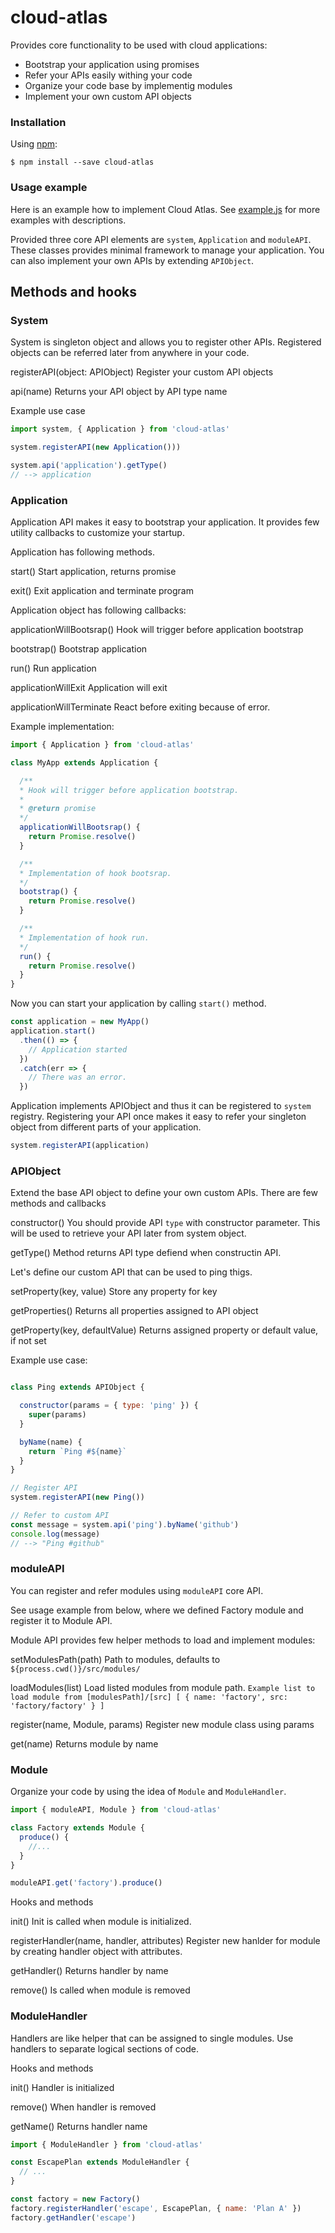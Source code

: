 # cloud-atlas
Provides core functionality to be used with cloud applications:

- Bootstrap your application using promises
- Refer your APIs easily withing your code
- Organize your code base by implementig modules
- Implement your own custom API objects

### Installation

Using [npm](https://www.npmjs.com/):

    $ npm install --save cloud-atlas

### Usage example

Here is an example how to implement Cloud Atlas. See [example.js](https://github.com/tobiasrask/cloud-atlas/blob/master/docs/example.js)
for more examples with descriptions.

Provided three core API elements are `system`, `Application` and `moduleAPI`.
These classes provides minimal framework to manage your application. You can
also implement your own APIs by extending `APIObject`.

## Methods and hooks

### System

System is singleton object and allows you to register other APIs. Registered
objects can be referred later from anywhere in your code.

registerAPI(object: APIObject)
  Register your custom API objects

api(name)
  Returns your API object by API type name

Example use case

```js
import system, { Application } from 'cloud-atlas'

system.registerAPI(new Application()))

system.api('application').getType()
// --> application

```

### Application

Application API makes it easy to bootstrap your application. It provides
few utility callbacks to customize your startup.

Application has following methods.

start()
  Start application, returns promise

exit()
  Exit application and terminate program

Application object has following callbacks:

applicationWillBootsrap()
  Hook will trigger before application bootstrap

bootstrap()
  Bootstrap application

run()
  Run application

applicationWillExit
  Application will exit

applicationWillTerminate
  React before exiting because of error.

Example implementation:

```js
import { Application } from 'cloud-atlas'

class MyApp extends Application {

  /**
  * Hook will trigger before application bootstrap.
  *
  * @return promise
  */
  applicationWillBootsrap() {
    return Promise.resolve()
  }

  /**
  * Implementation of hook bootsrap.
  */
  bootstrap() {
    return Promise.resolve()
  }

  /**
  * Implementation of hook run.
  */
  run() {
    return Promise.resolve()
  }
}

```

Now you can start your application by calling `start()` method.

```js
const application = new MyApp()
application.start()
  .then(() => {
    // Application started
  })
  .catch(err => {
    // There was an error.
  })
```

Application implements APIObject and thus it can be registered to `system`
registry. Registering your API once makes it easy to refer your singleton
object from different parts of your application.

```js
system.registerAPI(application)
```

### APIObject

Extend the base API object to define your own custom APIs. There are few methods
and callbacks

constructor()
  You should provide API `type` with constructor parameter. This will be used
  to retrieve your API later from system object.

getType()
  Method returns API type defiend when constructin API.

Let's define our custom API that can be used to ping thigs.

setProperty(key, value)
  Store any property for key

getProperties()
  Returns all properties assigned to API object

getProperty(key, defaultValue)
  Returns assigned property or default value, if not set

Example use case:

```js

class Ping extends APIObject {

  constructor(params = { type: 'ping' }) {
    super(params)
  }

  byName(name) {
    return `Ping #${name}`
  }
}

// Register API
system.registerAPI(new Ping())

// Refer to custom API
const message = system.api('ping').byName('github')
console.log(message)
// --> "Ping #github"
```

### moduleAPI

You can register and refer modules using `moduleAPI` core API.

See usage example from below, where we defined Factory module and register it to
Module API.

Module API provides few helper methods to load and implement modules:

setModulesPath(path)
  Path to modules, defaults to `${process.cwd()}/src/modules/`

loadModules(list)
  Load listed modules from module path.
  `
  Example list to load module from [modulesPath]/[src]
  [
    {
      name: 'factory',
      src: 'factory/factory'
    }
  ]
  `

register(name, Module, params)
  Register new module class using params

get(name)
  Returns module by name

### Module

Organize your code by using the idea of `Module` and `ModuleHandler`.

```js
import { moduleAPI, Module } from 'cloud-atlas'

class Factory extends Module {
  produce() {
    //...
  }
}

moduleAPI.get('factory').produce()
```

Hooks and methods

init()
  Init is called when module is initialized.

registerHandler(name, handler, attributes)
  Register new hanlder for module by creating handler object with attributes.

getHandler()
  Returns handler by name

remove()
  Is called when module is removed

### ModuleHandler

Handlers are like helper that can be assigned to single modules. Use handlers to
separate logical sections of code.

Hooks and methods

init()
  Handler is initialized

remove()
  When handler is removed

getName()
  Returns handler name

```js
import { ModuleHandler } from 'cloud-atlas'

const EscapePlan extends ModuleHandler {
  // ...
}

const factory = new Factory()
factory.registerHandler('escape', EscapePlan, { name: 'Plan A' })
factory.getHandler('escape')

```
